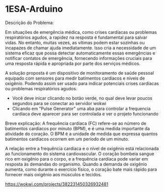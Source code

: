# 1ESA-Arduino
Descrição do Problema:  

Em situações de emergência médica, como crises cardíacas ou problemas respiratórios agudos, a rapidez na resposta é fundamental para salvar vidas. No entanto, muitas vezes, as vítimas podem estar sozinhas ou incapazes de chamar ajuda imediatamente. Isso cria a necessidade de um sistema eficaz que possa detectar automaticamente essas emergências e notificar contatos de emergência, fornecendo informações cruciais para uma resposta rápida e apropriada por parte dos serviços médicos. 

A solução proposta é um dispositivo de monitoramento de saúde pessoal equipado com sensores para medir batimentos cardíacos e níveis de oxigênio. Podendo assim ser usado para indicar potenciais crises cardíacas ou problemas respiratórios agudos. 
- Você deve inicar clicando no botão verde, no qual deve levar poucos segundos para se conectar ao servidor wokwi
- Clicando em "Pulse Generator" uma aba para controlar a frequencia cardiaca deve aparecer para ser controlada e ver o projeto funcionando

Breve explicação:
A frequência cardíaca (FC) refere-se ao número de batimentos cardíacos por minuto (BPM), e é uma medida importante da atividade do coração. O BPM é a unidade de medida que expressa quantos batimentos cardíacos ocorrem em um período de um minuto.

A relação entre a frequência cardíaca e o nível de oxigênio está relacionada ao funcionamento do sistema cardiovascular. O coração bombeia sangue rico em oxigênio para o corpo, e a frequência cardíaca pode variar em resposta às demandas do organismo. Quando a demanda de oxigênio aumenta, como durante o exercício físico, o coração bate mais rápido para fornecer mais oxigênio aos músculos e tecidos.

https://wokwi.com/projects/382231450326932481
